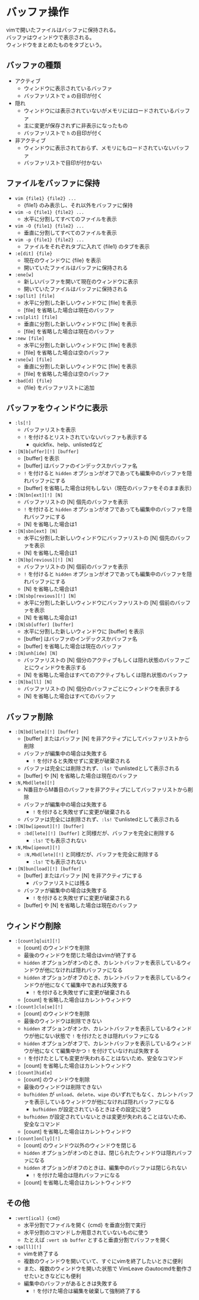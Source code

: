 # バッファ操作

vimで開いたファイルはバッファに保持される。  
バッファはウィンドウで表示される。  
ウィンドウをまとめたものをタブという。


## バッファの種類

- アクティブ
    - ウィンドウに表示されているバッファ
    - バッファリストで `a` の目印が付く
- 隠れ
    - ウィンドウには表示されていないがメモリにはロードされているバッファ
    - 主に変更が保存されずに非表示になったもの
    - バッファリストで `h` の目印が付く
- 非アクティブ
    - ウィンドウに表示されておらず、メモリにもロードされていないバッファ
    - バッファリストで目印が付かない


## ファイルをバッファに保持

- `vim {file1} {file2} ...`
    - {file1} のみ表示し、それ以外をバッファに保持
- `vim -o {file1} {file2} ...`
    - 水平に分割してすべてのファイルを表示
- `vim -O {file1} {file2} ...`
    - 垂直に分割してすべてのファイルを表示
- `vim -p {file1} {file2} ...`
    - ファイルをそれぞれタブに入れて {file1} のタブを表示
- `:e[dit] {file}`
    - 現在のウィンドウに {file} を表示
    - 開いていたファイルはバッファに保持される
- `:ene[w]`
    - 新しいバッファを開いて現在のウィンドウに表示
    - 開いていたファイルはバッファに保持される
- `:sp[lit] [file]`
    - 水平に分割した新しいウィンドウに [file] を表示
    - [file] を省略した場合は現在のバッファ
- `:vs[plit] [file]`
    - 垂直に分割した新しいウィンドウに [file] を表示
    - [file] を省略した場合は現在のバッファ
- `:new [file]`
    - 水平に分割した新しいウィンドウに [file] を表示
    - [file] を省略した場合は空のバッファ
- `:vne[w] [file]`
    - 垂直に分割した新しいウィンドウに [file] を表示
    - [file] を省略した場合は空のバッファ
- `:bad[d] {file}`
    - {file} をバッファリストに追加


## バッファをウィンドウに表示

- `:ls[!]`
    - バッファリストを表示
    - `!` を付けるとリストされていないバッファも表示する
        - quickfix、help、unlistedなど
- `:[N]b[uffer][!] [buffer]`
    - [buffer] を表示
    - [buffer] はバッファのインデックスかバッファ名
    - `!` を付けると `hidden` オプションがオフであっても編集中のバッファを隠れバッファにする
    - [buffer] を省略した場合は何もしない（現在のバッファをそのまま表示）
- `:[N]bn[ext][!] [N]`
    - バッファリストの [N] 個先のバッファを表示
    - `!` を付けると `hidden` オプションがオフであっても編集中のバッファを隠れバッファにする
    - [N] を省略した場合は1
- `:[N]sbn[ext] [N]`
    - 水平に分割した新しいウィンドウにバッファリストの [N] 個先のバッファを表示
    - [N] を省略した場合は1
- `:[N]bp[revious][!] [N]`
    - バッファリストの [N] 個前のバッファを表示
    - `!` を付けると `hidden` オプションがオフであっても編集中のバッファを隠れバッファにする
    - [N] を省略した場合は1
- `:[N]sbp[revious][!] [N]`
    - 水平に分割した新しいウィンドウにバッファリストの [N] 個前のバッファを表示
    - [N] を省略した場合は1
- `:[N]sb[uffer] [buffer]`
    - 水平に分割した新しいウィンドウに [buffer] を表示
    - [buffer] はバッファのインデックスかバッファ名
    - [buffer] を省略した場合は現在のバッファ
- `:[N]unh[ide] [N]`
    - バッファリストの [N] 個分のアクティブもしくは隠れ状態のバッファごとにウィンドウを表示する
    - [N] を省略した場合はすべてのアクティブもしくは隠れ状態のバッファ
- `:[N]ba[ll] [N]`
    - バッファリストの [N] 個分のバッファごとにウィンドウを表示する
    - [N] を省略した場合はすべてのバッファ


## バッファ削除

- `:[N]bd[lete][!] [buffer]`
    - [buffer] またはバッファ [N] を非アクティブにしてバッファリストから削除
    - バッファが編集中の場合は失敗する
        - `!` を付けると失敗せずに変更が破棄される
    - バッファは完全には削除されず、`:ls!` でunlistedとして表示される
    - [buffer] や [N] を省略した場合は現在のバッファ
- `:N,Mbd[lete][!]`
    - N番目からM番目のバッファを非アクティブにしてバッファリストから削除
    - バッファが編集中の場合は失敗する
        - `!` を付けると失敗せずに変更が破棄される
    - バッファは完全には削除されず、`:ls!` でunlistedとして表示される
- `:[N]bw[ipeout][!] [buffer]`
    - `:bd[lete][!] [buffer]` と同様だが、バッファを完全に削除する
        - `:ls!` でも表示されない
- `:N,Mbw[ipeout][!]`
    - `:N,Mbd[lete][!]` と同様だが、バッファを完全に削除する
        - `:ls!` でも表示されない
- `:[N]bun[load][!] [buffer]`
    - [buffer] またはバッファ [N] を非アクティブにする
        - バッファリストには残る
    - バッファが編集中の場合は失敗する
        - `!` を付けると失敗せずに変更が破棄される
    - [buffer] や [N] を省略した場合は現在のバッファ


## ウィンドウ削除

- `:[count]q[uit][!]`
    - [count] のウィンドウを削除
    - 最後のウィンドウを閉じた場合はvimが終了する
    - `hidden` オプションがオンのとき、カレントバッファを表示しているウィンドウが他になければ隠れバッファになる
    - `hidden` オプションがオフのとき、カレントバッファを表示しているウィンドウが他になくて編集中であれば失敗する
        - `!` を付けると失敗せずに変更が破棄される
    - [count] を省略した場合はカレントウィンドウ
- `:[count]clo[se][!]`
    - [count] のウィンドウを削除
    - 最後のウィンドウは削除できない
    - `hidden` オプションがオンか、カレントバッファを表示しているウィンドウが他にない状態で `!` を付けたときは隠れバッファになる
    - `hidden` オプションがオフで、カレントバッファを表示しているウィンドウが他になくて編集中かつ `!` を付けていなければ失敗する
    - `!` を付けたとしても変更が失われることはないため、安全なコマンド
    - [count] を省略した場合はカレントウィンドウ
- `:[count]hid[e]`
    - [count] のウィンドウを削除
    - 最後のウィンドウは削除できない
    - `bufhidden` が `unload`、`delete`、`wipe` のいずれでもなく、カレントバッファを表示しているウィンドウが他になければ隠れバッファになる
        - `bufhidden` が設定されているときはその設定に従う
    - `bufhidden` が設定されていないときは変更が失われることはないため、安全なコマンド
    - [count] を省略した場合はカレントウィンドウ
- `:[count]on[ly][!]`
    - [count] のウィンドウ以外のウィンドウを閉じる
    - `hidden` オプションがオンのときは、閉じられたウィンドウは隠れバッファになる
    - `hidden` オプションがオフのときは、編集中のバッファは閉じられない
        - `!` を付けた場合は隠れバッファになる
    - [count] を省略した場合はカレントウィンドウ


## その他

- `:vert[ical] {cmd}`
    - 水平分割でファイルを開く {cmd} を垂直分割で実行
    - 水平分割のコマンドしか用意されていないものに使う
    - たとえば `:vert sb buffer` とすると垂直分割でバッファを開く
- `:qa[ll][!]`
    - vimを終了する
    - 複数のウィンドウを開いていて、すぐにvimを終了したいときに便利
    - また、複数のウィンドウを開いた状態で VimLeave のautocmdを動作させたいときなどにも便利
    - 編集中のバッファがあるときは失敗する
        - `!` を付けた場合は編集を破棄して強制終了する
